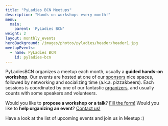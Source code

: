 ```yaml
---
title: "PyLadies BCN Meetups"
description: "Hands-on workshops every month!"
menu:
  main:
    parent: 'PyLadies BCN'
weight: 2
layout: monthly_events
heroBackground: /images/photos/pyladies/header/header1.jpg
meetupEvents:
  - name: PyLadies BCN
    id: pyladies-bcn
---
```


PyLadiesBCN organizes a meetup each month, usually a **guided hands-on workshop**. Our events are hosted at one of our [sponsors](/pyladies_bcn/sponsors) nice spaces, followed by networking and socializing time (a.k.a. pizza&beers). Each sessions is coordinated by one of our fantastic [organizers](/pyladies_bcn/organizers-and-speakers), and usually counts with some speakers and volunteers. 

Would you like to **propose a workshop or a talk**? [Fill the form!](/pyladies_bcn/call-for-proposals) 
Would you like to **help organizing an event**? [Contact us!](/pyladies_bcn/contact-us)

Have a look at the list of upcoming events and join us in Meetup :)
